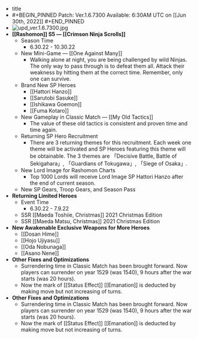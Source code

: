 - title
- #+BEGIN_PINNED
  Patch: Ver.1.6.7300
  Available: 6:30AM UTC on [[Jun 30th, 2022]]
  #+END_PINNED
- ![upd_ver.1.6.7300.jpg](../assets/upd_ver.1.6.7300_1656573271948_0.jpg)
- **[[Rashomon]] S5 — [[Crimson Ninja Scrolls]]**
	- Season Time
		- 6.30.22 - 10.30.22
	- New Mini-Game — [[One Against Many]]
		- Walking alone at night, you are being challenged by wild Ninjas. The only way to pass through is to defeat them all. Attack their weakness by hitting them at the correct time. Remember, only one can survive.
	- Brand New SP Heroes
		- [[Hattori Hanzo]]
		- [[Sarutobi Sasuke]]
		- [[Ishikawa Goemon]]
		- [[Fuma Kotaro]]
	- New Gameplay in Classic Match — [[My Old Tactics]]
		- The value of these old tactics is consistent and proven time and time again.
	- Returning SP Hero Recruitment
		- There are 3 returning themes for this recruitment. Each week one theme will be activated and SP Heroes featuring this theme will be obtainable. The 3 themes are 「Decisive Battle, Battle of Sekigahara」, 「Guardians of Tokugawa」, 「Siege of Osaka」.
	- New Lord Image for Rashomon Charts
		- Top 1000 Lords will receive Lord Image SP Hattori Hanzo after the end of current season.
	- New SP Gears, Troop Gears, and Season Pass
- **Returning Limited Heroes**
	- Event Time
		- 6.30.22 - 7.9.22
	- SSR [[Maeda Toshiie, Christmas]] 2021 Christmas Edition
	- SSR [[Maeda Matsu, Christmas]] 2021 Christmas Edition
- **New Awakenable Exclusive Weapons for More Heroes**
	- [[Dosan Hime]]
	- [[Hojo Ujiyasu]]
	- [[Oda Nobunaga]]
	- [[Asano Nene]]
- **Other Fixes and Optimizations**
	- Surrendering time in Classic Match has been brought forward. Now players can surrender on year 1529 (was 1540), 9 hours after the war starts (was 20 hours).
	- Now the mark of [[Status Effect]] [[Emanation]] is deducted by making move but not increasing of turns.
- **Other Fixes and Optimizations**
	- Surrendering time in Classic Match has been brought forward. Now players can surrender on year 1529 (was 1540), 9 hours after the war starts (was 20 hours).
	- Now the mark of [[Status Effect]] [[Emanation]] is deducted by making move but not increasing of turns.